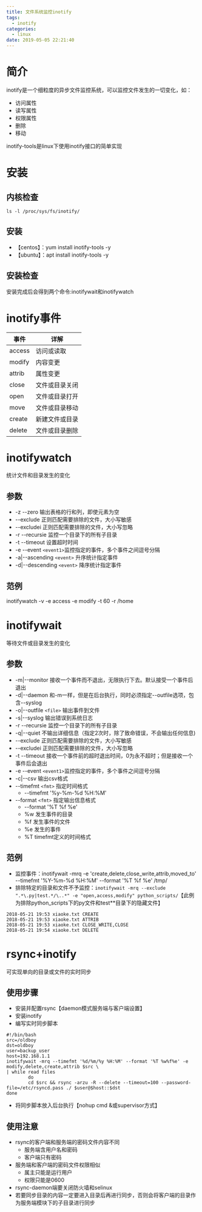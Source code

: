```yaml
---
title: 文件系统监控inotify
tags:
  - inotify
categories:
  - linux
date: 2019-05-05 22:21:40
---
```


# 简介
inotify是一个细粒度的异步文件监控系统，可以监控文件发生的一切变化，如：

* 访问属性
* 读写属性
* 权限属性
* 删除
* 移动

inotify-tools是linux下使用inotify接口的简单实现
# 安装
## 内核检查
`ls -l /proc/sys/fs/inotify/`
## 安装
* 【centos】：yum install inotify-tools -y
* 【ubuntu】：apt install inotify-tools -y

## 安装检查
安装完成后会得到两个命令:inotifywait和inotifywatch

# inotify事件
|  事件  |      详解      |
|--------|----------------|
| access | 访问或读取     |
| modify | 内容变更       |
| attrib | 属性变更       |
| close  | 文件或目录关闭 |
| open   | 文件或目录打开 |
| move   | 文件或目录移动 |
| create | 新建文件或目录 |
| delete | 文件或目录删除 |

# inotifywatch
统计文件和目录发生的变化
## 参数
* -z --zero 输出表格的行和列，即使元素为空
* --exclude 正则匹配需要排除的文件，大小写敏感
* --excludei 正则匹配需要排除的文件，大小写忽略
* -r --recursie 监控一个目录下的所有子目录
* -t --timeout 设置超时时间
* -e --event `<event1>`监控指定的事件，多个事件之间逗号分隔
*  -a|--ascending `<event>` 升序统计指定事件
*  -d|--descending `<event>` 降序统计指定事件

## 范例
inotifywatch -v -e access -e modify -t 60 -r /home
# inotifywait
等待文件或目录发生的变化
## 参数
* -m|--monitor 接收一个事件而不退出，无限执行下去。默认接受一个事件后退出
* -d|--daemon 和-m一样，但是在后台执行，同时必须指定--outfile选项，包含--syslog
* -o|--outfile `<file>` 输出事件到文件
* -s|--syslog 输出错误到系统日志
* -r --recursie 监控一个目录下的所有子目录
* -q|--quiet 不输出详细信息（指定2次时，除了致命错误，不会输出任何信息)
* --exclude 正则匹配需要排除的文件，大小写敏感
* --excludei 正则匹配需要排除的文件，大小写忽略
* -t --timeout 接收一个事件前的超时退出时间，0为永不超时；但是接收一个事件后会退出
* -e --event `<event1>`监控指定的事件，多个事件之间逗号分隔
* -c|--csv 输出csv格式
* --timefmt `<fmt>` 指定时间格式
    - --timefmt '%y-%m-%d %H:%M'
* --format `<fmt>` 指定输出信息格式
    - --format '%T %f %e'
    - %w 发生事件的目录
    - %f 发生事件的文件
    - %e 发生的事件
    - %T timefmt定义的时间格式

## 范例
* 监控事件：inotifywait -mrq -e 'create,delete,close_write,attrib,moved_to' --timefmt '%Y-%m-%d %H:%M' --format '%T %f %e' /tmp/
* 排除特定的目录和文件不予监控：`inotifywait -mrq --exclude ".*\.py|test.*/\..*" -e "open,access,modify" python_scripts/`【此例为排除python_scripts下的py文件和test**目录下的隐藏文件】

```
2018-05-21 19:53 xiaoke.txt CREATE  
2018-05-21 19:53 xiaoke.txt ATTRIB  
2018-05-21 19:53 xiaoke.txt CLOSE_WRITE,CLOSE  
2018-05-21 19:54 xiaoke.txt DELETE  
```

# rsync+inotify
可实现单向的目录或文件的实时同步
## 使用步骤
* 安装并配置rsync【daemon模式服务端与客户端设置】
* 安装inotify
* 编写实时同步脚本

```
#!/bin/bash
src=/oldboy
dst=oldboy
user=backup_user
host=192.168.1.1
inotifywait -mrq --timefmt '%d/%m/%y %H:%M' --format '%T %w%f%e' -e modify,delete,create,attrib $src \
| while read files
        do
        cd $src && rsync -arzu -R --delete --timeout=100 --password-file=/etc/rsyncd.pass ./ $user@$host::$dst  
done
```

* 将同步脚本放入后台执行【nohup cmd &或supervisor方式】

## 使用注意
* rsync的客户端和服务端的密码文件内容不同
    - 服务端含用户名和密码
    - 客户端只有密码
* 服务端和客户端的密码文件权限相似
    - 属主只能是运行用户
    - 权限只能是0600
* rsync-daemon端要关闭防火墙和selinux
* 若要同步目录的内容一定要进入目录后再进行同步，否则会将客户端的目录作为服务端模块下的子目录进行同步
